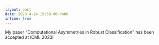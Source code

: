 ```yaml
---
layout: post
date: 2023-4-24 15:59:00-0400
inline: true
---
```


My paper "Computational Asymmetries in Robust Classification" has been accepted at ICML 2023!